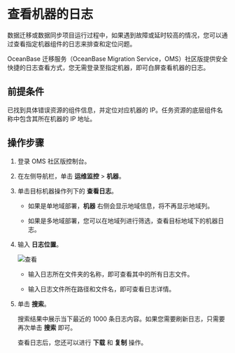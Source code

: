 # 查看机器的日志

数据迁移或数据同步项目运行过程中，如果遇到故障或延时较高的情况，您可以通过查看指定机器组件的日志来排查和定位问题。

OceanBase 迁移服务（OceanBase Migration Service，OMS）社区版提供安全快捷的日志查看方式，您无需登录至指定机器，即可白屏查看机器的日志。

## 前提条件

已找到具体错误资源的组件信息，并定位对应机器的 IP。任务资源的底层组件名称中包含其所在机器的 IP 地址。

## 操作步骤

1. 登录 OMS 社区版控制台。

2. 在左侧导航栏，单击 **运维监控** \> **机器**。

3. 单击目标机器操作列下的 **查看日志**。

   * 如果是单地域部署，**机器** 右侧会显示地域信息，将不再显示地域列。

   * 如果是多地域部署，您可以在地域列进行筛选，查看目标地域下的机器日志。

4. 输入 **日志位置**。

   ![查看](https://help-static-aliyun-doc.aliyuncs.com/assets/img/zh-CN/8515457261/p292941.png)

   * 输入日志所在文件夹的名称，即可查看其中的所有日志文件。

   * 输入日志文件所在路径和文件名，即可查看日志详情。

5. 单击 **搜索**。

   搜索结果中展示当下最近的 1000 条日志内容。如果您需要刷新日志，只需要再次单击 **搜索** 即可。

   查看日志后，您还可以进行 **下载** 和 **复制** 操作。